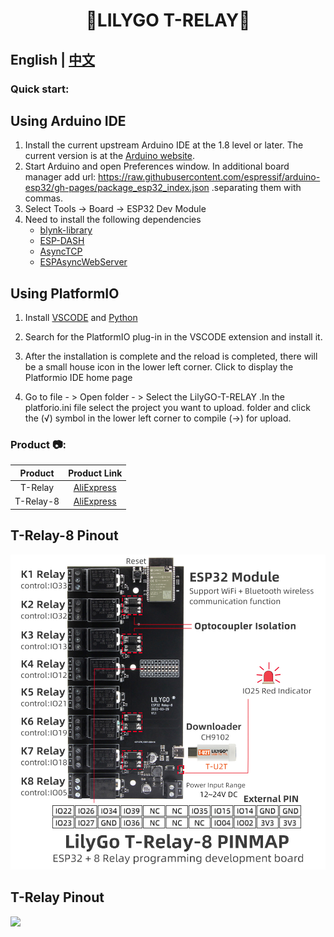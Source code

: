 <h1 align = "center">🌟LILYGO T-RELAY🌟</h1>

## **English | [中文](./README_CN.MD)**

<h3 align = "left">Quick start:</h3>

## Using **Arduino IDE**

1. Install the current upstream Arduino IDE at the 1.8 level or later. The current version is at the [Arduino website](http://www.arduino.cc/en/main/software).
2. Start Arduino and open Preferences window. In additional board manager add url: https://raw.githubusercontent.com/espressif/arduino-esp32/gh-pages/package_esp32_index.json .separating them with commas.
3. Select Tools -> Board -> ESP32 Dev Module
4. Need to install the following dependencies
     - [blynk-library](https://github.com/blynkkk/blynk-library)
     - [ESP-DASH](https://github.com/ayushsharma82/ESP-DASH)
     - [AsyncTCP](https://github.com/me-no-dev/AsyncTCP)
     - [ESPAsyncWebServer](https://github.com/me-no-dev/ESPAsyncWebServer)


## Using **PlatformIO**

1. Install [VSCODE](https://code.visualstudio.com/) and [Python](https://www.python.org/)

2. Search for the PlatformIO plug-in in the VSCODE extension and install it.

3. After the installation is complete and the reload is completed, there will be a small house icon in the lower left corner. Click to display the Platformio IDE home page

4. Go to file - > Open folder - > Select the LilyGO-T-RELAY .In the platforio.ini file select the project you want to upload. folder and click the (√) symbol in the lower left corner to compile (→) for upload.



<h3 align = "left">Product 📷:</h3>

|  Product  |                           Product  Link                            |
| :-------: | :----------------------------------------------------------------: |
|  T-Relay  | [AliExpress](https://pt.aliexpress.com/item/3256802975186083.html) |
| T-Relay-8 | [AliExpress](https://pt.aliexpress.com/item/3256804149327347.html) |

## T-Relay-8 Pinout
![](image/T-Relay8.jpg)


## T-Relay Pinout
![](image/T-Relay-en.jpg)


